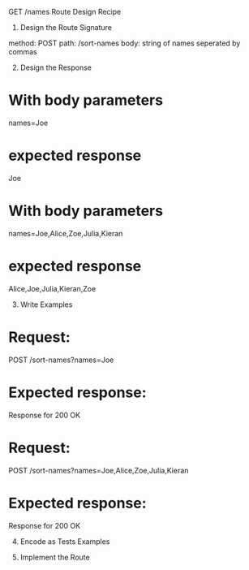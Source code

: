 GET /names Route Design Recipe

1. Design the Route Signature

method: POST
path: /sort-names
body: string of names seperated by commas

2. Design the Response

# With body parameters
names=Joe

# expected response
Joe

# With body parameters
names=Joe,Alice,Zoe,Julia,Kieran

# expected response
Alice,Joe,Julia,Kieran,Zoe

3. Write Examples

# Request:

POST /sort-names?names=Joe

# Expected response:

Response for 200 OK

# Request:

POST /sort-names?names=Joe,Alice,Zoe,Julia,Kieran

# Expected response:

Response for 200 OK

4. Encode as Tests Examples

5. Implement the Route

